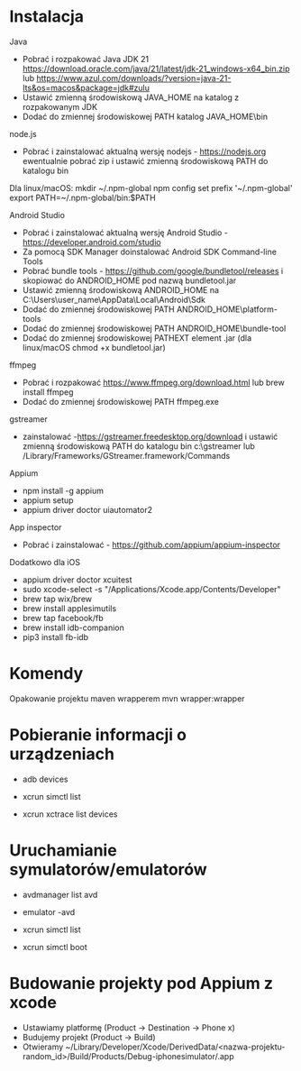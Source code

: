 # Instalacja

Java
- Pobrać i rozpakować Java JDK 21
  https://download.oracle.com/java/21/latest/jdk-21_windows-x64_bin.zip lub https://www.azul.com/downloads/?version=java-21-lts&os=macos&package=jdk#zulu
- Ustawić zmienną środowiskową JAVA_HOME na katalog z rozpakowanym JDK
- Dodać do zmiennej środowiskowej PATH katalog JAVA_HOME\bin

node.js
- Pobrać i zainstalować aktualną wersję nodejs - https://nodejs.org ewentualnie pobrać zip i ustawić zmienną środowiskową PATH do katalogu bin

Dla linux/macOS:
mkdir ~/.npm-global
npm config set prefix '~/.npm-global'
export PATH=~/.npm-global/bin:$PATH

Android Studio
- Pobrać i zainstalować aktualną wersję Android Studio - https://developer.android.com/studio
- Za pomocą SDK Manager doinstalować Android SDK Command-line Tools
- Pobrać bundle tools - https://github.com/google/bundletool/releases i skopiować do ANDROID_HOME pod nazwą bundletool.jar
- Ustawić zmienną środowiskową ANDROID_HOME na C:\Users\user_name\AppData\Local\Android\Sdk
- Dodać do zmiennej środowiskowej PATH ANDROID_HOME\platform-tools
- Dodać do zmiennej środowiskowej PATH ANDROID_HOME\bundle-tool
- Dodać do zmiennej środowiskowej PATHEXT element .jar (dla linux/macOS chmod +x bundletool.jar)

ffmpeg
- Pobrać i rozpakować https://www.ffmpeg.org/download.html lub brew install ffmpeg
- Dodać do zmiennej środowiskowej PATH ffmpeg.exe

gstreamer
- zainstalować -https://gstreamer.freedesktop.org/download i 
  ustawić zmienną środowiskową PATH do katalogu bin c:\gstreamer lub /Library/Frameworks/GStreamer.framework/Commands

Appium
- npm install -g appium
- appium setup
- appium driver doctor uiautomator2

App inspector
- Pobrać i zainstalować - https://github.com/appium/appium-inspector

Dodatkowo dla iOS
- appium driver doctor xcuitest
- sudo xcode-select -s "/Applications/Xcode.app/Contents/Developer"
- brew tap wix/brew
- brew install applesimutils
- brew tap facebook/fb
- brew install idb-companion
- pip3 install fb-idb

# Komendy
Opakowanie projektu maven wrapperem
mvn wrapper:wrapper 

# Pobieranie informacji o urządzeniach
- adb devices

- xcrun simctl list
- xcrun xctrace list devices

# Uruchamianie symulatorów/emulatorów
- avdmanager list avd
- emulator -avd <emulator-name>

- xcrun simctl list
- xcrun simctl boot <udid>

# Budowanie projekty pod Appium z xcode
- Ustawiamy platformę (Product -> Destination -> Phone x)
- Budujemy projekt (Product -> Build) 
- Otwieramy ~/Library/Developer/Xcode/DerivedData/<nazwa-projektu-random_id>/Build/Products/Debug-iphonesimulator/<nazwa-projektu>.app